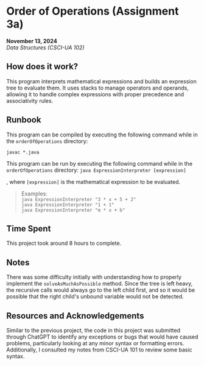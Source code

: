 # Order of Operations (Assignment 3a)
**November 13, 2024**  
*Data Structures (CSCI-UA 102)*

## How does it work?
This program interprets mathematical expressions and builds an expression tree to evaluate them. It uses stacks to manage operators and operands, allowing it to handle complex expressions with proper precedence and associativity rules.

## Runbook
This program can be compiled by executing the following command while in the `orderOfOperations` directory:

`javac *.java`

This program can be run by executing the following command while in the `orderOfOperations` directory:
`java ExpressionInterpreter [expression]`

, where `[expression]` is the mathematical expression to be evaluated.

> Examples:   
>`java ExpressionInterpreter "3 * x + 5 + 2"`  
>`java ExpressionInterpreter "1 + 1"`  
>`java ExpressionInterpreter "m * x + b"`

## Time Spent
This project took around 8 hours to complete.

## Notes
There was some difficulty initially with understanding how to properly implement the `solveAsMuchAsPossible` method. Since the tree is left heavy, the recursive calls would always go to the left child first, and so it would be possible that the right child's unbound variable would not be detected.

## Resources and Acknowledgements
Similar to the previous project, the code in this project was submitted through ChatGPT to identify any exceptions or bugs that would have caused problems, particularly looking at any minor syntax or formatting errors. Additionally, I consulted my notes from CSCI-UA 101 to review some basic syntax.